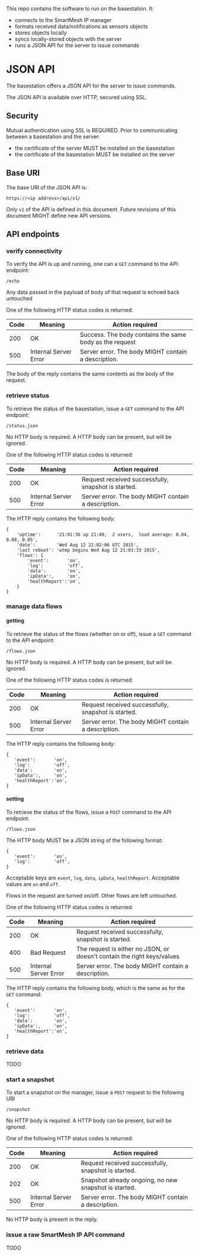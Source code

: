 This repo contains the software to run on the basestation. It:
* connects to the SmartMesh IP manager
* formats received data/notifications as sensors objects
* stores objects locally
* syncs locally-stored objects with the server
* runs a JSON API for the server to issue commands

# JSON API

The basestation offers a JSON API for the server to issue commands.

The JSON API is available over HTTP, secured using SSL.

## Security

Mutual authentication using SSL is REQUIRED. Prior to communicating between a basestation and the server:
* the certificate of the server MUST be installed on the basestation
* the certificate of the basestation MUST be installed on the server

## Base URI

The base URI of the JSON API is:

```
https://<ip address>/api/v1/
```

Only `v1` of the API is defined in this document. Future revisions of this document MIGHT define new API versions.

## API endpoints

### verify connectivity

To verify the API is up and running, one can a `GET` command to the API endpoint:

```
/echo
```

Any data passed in the payload of body of that request is echoed back untouched

One of the following HTTP status codes is returned:

| Code |               Meaning | Action required                                                             |
|------|-----------------------|-----------------------------------------------------------------------------|
| 200  |                    OK | Success. The body contains the same body as the request                     |
| 500  | Internal Server Error | Server error. The body MIGHT contain a description.                         |

The body of the reply contains the same contents as the body of the request.

### retrieve status

To retrieve the status of the basestation, issue a `GET` command to the API endpoint:

```
/status.json
```

No HTTP body is required. A HTTP body can be present, but will be ignored.

One of the following HTTP status codes is returned:

| Code |               Meaning | Action required                                                             |
|------|-----------------------|-----------------------------------------------------------------------------|
| 200  |                    OK | Request received successfully, snapshot is started.                         |
| 500  | Internal Server Error | Server error. The body MIGHT contain a description.                         |

The HTTP reply contains the following body:

```
{
    'uptime':      '21:01:36 up 21:49,  2 users,  load average: 0.04, 0.08, 0.05',
    'date':        'Wed Aug 12 21:02:06 UTC 2015',
    'last reboot': 'wtmp begins Wed Aug 12 21:01:33 2015',
    'flows': {
        'event':       'on',
        'log':         'off',
        'data':        'on',
        'ipData':,     'on',
        'healthReport':'on',
    }
}
```

### manage data flows

#### getting

To retrieve the status of the flows (whether on or off), issue a `GET` command to the API endpoint:

```
/flows.json
```

No HTTP body is required. A HTTP body can be present, but will be ignored.

One of the following HTTP status codes is returned:

| Code |               Meaning | Action required                                                             |
|------|-----------------------|-----------------------------------------------------------------------------|
| 200  |                    OK | Request received successfully, snapshot is started.                         |
| 500  | Internal Server Error | Server error. The body MIGHT contain a description.                         |

The HTTP reply contains the following body:

```
{
   'event':       'on',
   'log':         'off',
   'data':        'on',
   'ipData':,     'on',
   'healthReport':'on',
}
```

#### setting

To retrieve the status of the flows, issue a `POST` command to the API endpoint:

```
/flows.json
```

The HTTP body MUST be a JSON string of the following format:

```
{
   'event':       'on',
   'log':         'off',
}
```

Acceptable keys are `event`, `log`, `data`, `ipData`, `healthReport`. Acceptable values are `on` and `off`.

Flows in the request are turned on/off. Other flows are left untouched.

One of the following HTTP status codes is returned:

| Code |               Meaning | Action required                                                             |
|------|-----------------------|-----------------------------------------------------------------------------|
| 200  |                    OK | Request received successfully, snapshot is started.                         |
| 400  |           Bad Request | The request is either no JSON, or doesn't contain the right keys/values     |
| 500  | Internal Server Error | Server error. The body MIGHT contain a description.                         |

The HTTP reply contains the following body, which is the same as for the `GET` command:

```
{
   'event':       'on',
   'log':         'off',
   'data':        'on',
   'ipData':,     'on',
   'healthReport':'on',
}
```

### retrieve data

TODO

### start a snapshot

To start a snapshot on the manager, issue a `POST` request to the following URI 

```
/snapshot
```

No HTTP body is required. A HTTP body can be present, but will be ignored.

One of the following HTTP status codes is returned:

| Code |               Meaning | Action required                                                             |
|------|-----------------------|-----------------------------------------------------------------------------|
| 200  |                    OK | Request received successfully, snapshot is started.                         |
| 202  |                    OK | Snapshot already ongoing, no new snapshot is started.                       |
| 500  | Internal Server Error | Server error. The body MIGHT contain a description.                         |

No HTTP body is present in the reply.

### issue a raw SmartMesh IP API command

TODO

